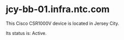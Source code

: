 # jcy-bb-01.infra.ntc.com

This Cisco CSR1000V device is located in Jersey City.

Its status is: Active.

